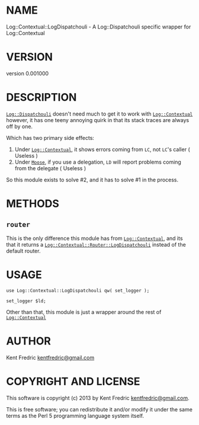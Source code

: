 # NAME

Log::Contextual::LogDispatchouli - A Log::Dispatchouli specific wrapper for Log::Contextual

# VERSION

version 0.001000

# DESCRIPTION

[`Log::Dispatchouli`](https://metacpan.org/pod/Log::Dispatchouli) doesn't need much to get it to work with [`Log::Contextual`](https://metacpan.org/pod/Log::Contextual) however,
it has one teeny annoying quirk in that its stack traces are always off by one.

Which has two primary side effects:

1. Under [`Log::Contextual`](https://metacpan.org/pod/Log::Contextual), it shows errors coming from `LC`, not `LC`'s caller ( Useless )
2. Under [`Moose`](https://metacpan.org/pod/Moose), if you use a delegation, `LD` will report problems coming from the delegate ( Useless )

So this module exists to solve \#2, and it has to solve \#1 in the process.

# METHODS

## `router`

This is the only difference this module has from [`Log::Contextual`](https://metacpan.org/pod/Log::Contextual),
and its that it returns a [`Log::Contextual::Router::LogDispatchouli`](https://metacpan.org/pod/Log::Contextual::Router::LogDispatchouli) instead of the default router.

# USAGE

    use Log::Contextual::LogDispatchouli qw( set_logger );

    set_logger $ld;

Other than that, this module is just a wrapper around the rest of [`Log::Contextual`](https://metacpan.org/pod/Log::Contextual)

# AUTHOR

Kent Fredric <kentfredric@gmail.com>

# COPYRIGHT AND LICENSE

This software is copyright (c) 2013 by Kent Fredric <kentfredric@gmail.com>.

This is free software; you can redistribute it and/or modify it under
the same terms as the Perl 5 programming language system itself.
